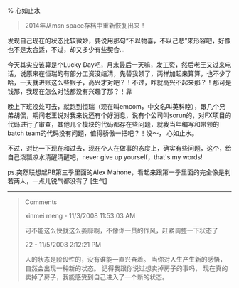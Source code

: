 % 心如止水

> 2014年从msn space存档中重新恢复出来！

发现自己现在的状态比较微妙，要说用那句“不以物喜，不以己悲”来形容吧，好像也不是太合适，不过，却又多少有些契合...

今天其实应该算是个Lucky Day吧，月末最后一天嘛，发工资，然后老王又过来电话，说原来在恒瑞的有部分工资没结清，先替我领了，两样加起来算算，也不少了哈，一天就进账这么些银子，高兴才对吧？！不过，咋就高兴不起来那？！那可是钱那，我现在怎么对钱都没有兴趣了那？！靠

晚上下班没处可去，就跑到恒瑞（现在叫emcom，中文名叫英科睦），跟几个兄弟胡侃，期间老王说对我来说还有个好消息，说有个公司叫sorun的，对FX项目的代码进行了审查，其他几个模块的代码都存在些问题，就我当年编写和带领的batch team的代码没有问题，值得骄傲一把吧？！没～， 心如止水。

不过，对比一下现在和过去，现在个人在做事的态度上，确实有些问题，这个，给自己泼瓢凉水清醒清醒吧，never give up yourself，that's my words!

ps.突然联想起PB第三季里面的Alex Mahone，看起来跟第一季里面的完全像是判若两人，一点儿锐气都没有了 [生气]


----------------------------------------------


<blockquote>
Comments

xinmei meng - 11/3/2008 11:53:03 AM

可不能这么快就这么萎靡啊，不像你一贯的作风，赶紧调整一下状态了
 
22 - 11/5/2008 2:12:21 PM

人的状态是阶段性的，没有谁能一直兴奋着。
当你对人生产生新的感悟，自然会出现一种新的状态。
记得我跟你说过想卖掉房子的事吗，
现在真的卖掉了房子，我能感受到自己进入了一个新的状态。
</blockquote>


